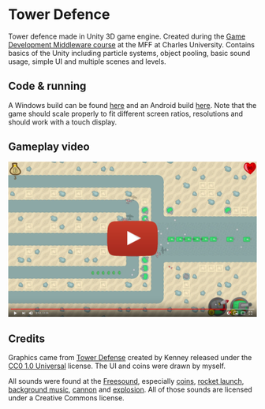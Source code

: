 Tower Defence
=========

Tower defence made in Unity 3D game engine. Created during the [Game Development Middleware course](https://gamedev.cuni.cz/study/fields/game-programming-mff-cuni-cz/) at the MFF at Charles University. Contains basics of the Unity including particle systems, object pooling, basic sound usage, simple UI and multiple scenes and levels.
## Code & running

A Windows build can be found [here](https://drive.google.com/open?id=18KlztVYkHWL28IpqXQfilkcBg4smVlU1) and an Android build [here](https://drive.google.com/open?id=1KJDYkGsdJYC8GHrgMhJVwAoouhi9fgY-). Note that the game should scale properly to fit different screen ratios, resolutions and should work with a touch display.

## Gameplay video

[![YOUTUBE_VIDEO](_img/gameplay.png)](https://youtu.be/50uDQgs2XBo)

## Credits

Graphics came from [Tower Defense](https://kenney.nl/assets/tower-defense-top-down) created by Kenney released under the 
[CC0 1.0 Universal](https://creativecommons.org/publicdomain/zero/1.0/) license. The UI and coins were drawn by myself.

All sounds were found at the [Freesound](https://freesound.org), especially [coins](https://freesound.org/people/forrisday/sounds/214509/), [rocket launch](https://freesound.org/people/cydon/sounds/126507/), [background music](https://freesound.org/people/adeluc4/sounds/125347/), [cannon](https://freesound.org/people/qubodup/sounds/187767/) and [explosion](https://freesound.org/people/tommccann/sounds/235968/). All of those sounds are licensed under a Creative Commons license.

